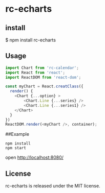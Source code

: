 # rc-echarts

## install

$ npm install rc-echarts

## Usage

```js
import Chart from 'rc-calendar';
import React from 'react';
import ReactDOM from 'react-dom';

const myChart = React.creatClass({
  render() {
    <Chart {...option} >
        <Chart.Line {...series} />
        <Chart.Line {...series1} />
    </Chart>
  }
})
ReactDOM.render(<myChart />, container);
```

##Example

```
npm install
npm start
```
open [http://localhost:8080/](http://localhost:8080/)

## License

rc-echarts is released under the MIT license.